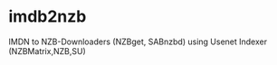 imdb2nzb
========

IMDN to NZB-Downloaders (NZBget, SABnzbd) using Usenet Indexer (NZBMatrix,NZB,SU)